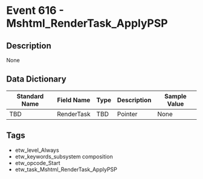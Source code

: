 # Event 616 - Mshtml_RenderTask_ApplyPSP

## Description
None

## Data Dictionary
|Standard Name|Field Name|Type|Description|Sample Value|
|---|---|---|---|---|
|TBD|RenderTask|TBD|Pointer|None|None|

## Tags
* etw_level_Always
* etw_keywords_subsystem composition
* etw_opcode_Start
* etw_task_Mshtml_RenderTask_ApplyPSP